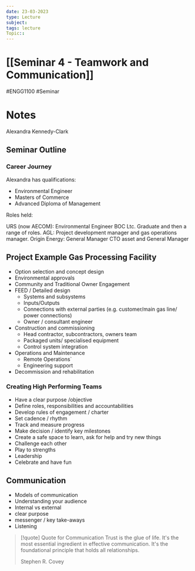 ```yaml
---
date: 23-03-2023
type: Lecture
subject: 
tags: lecture
Topic:: 
---
```

# [[Seminar 4 - Teamwork and Communication]]
#ENGG1100 #Seminar 
# Notes

Alexandra Kennedy-Clark


## Seminar Outline

### Career Journey

Alexandra has qualifications:
- Environmental Engineer
- Masters of Commerce
- Advanced Diploma of Management

Roles held:

URS (now AECOM): Environmental Engineer
BOC Ltc. Graduate and then a range of roles.
AGL: Project development manager and gas operations manager.
Origin Energy: General Manager CTO asset and General Manager

## Project Example Gas Processing Facility

- Option selection and concept design
- Environmental approvals
- Community and Traditional Owner Engagement
- FEED / Detailed design
	- Systems and subsystems
	- Inputs/Outputs
	- Connections with external parties (e.g. customer/main gas line/ power connections)
	- Owner / consultant engineer
- Construction and commissioning 
	- Head contractor, subcontractors, owners team
	- Packaged units/ specialised equipment
	- Control system integration
- Operations and Maintenance
	- Remote Operations`
	- Engineering support
- Decommission and rehabilitation

### Creating High Performing Teams
- Have a clear purpose /objective
- Define roles, responsibilities and accountabilities
- Develop rules of engagement / charter
-  Set cadence / rhythm
- Track and measure progress
- Make decision / identify key milestones
- Create a safe space to learn, ask for help and try new things
- Challenge each other
- Play to strengths
- Leadership
- Celebrate and have fun

## Communication
- Models of communication
- Understanding your audience
- Internal vs external
- clear purpose
- messenger / key take-aways
- Listening

> [!quote] Quote for Communication
>Trust is the glue of life. It's the most essential ingredient in effective communication. It's the foundational principle that holds all relationships.
>
>Stephen R. Covey
